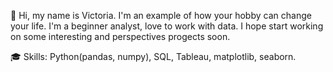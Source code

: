 🙋 Hi, my name is Victoria. I'm an example of how your hobby can change your life.
I'm a beginner analyst, love to work with data.
I hope start working on some interesting and perspectives progects soon.

🎓 Skills: Python(pandas, numpy), SQL, Tableau, matplotlib, seaborn.

